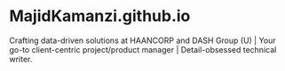 # MajidKamanzi.github.io
Crafting data-driven solutions at HAANCORP and DASH Group (U) | Your go-to client-centric project/product manager | Detail-obsessed technical writer.
